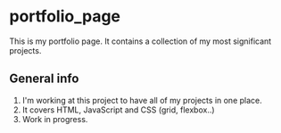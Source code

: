 # portfolio_page
This is my portfolio page. It contains a collection of my most significant projects.

## General info
1. I'm working at this project to have all of my projects in one place.
2. It covers HTML, JavaScript and CSS (grid, flexbox..)
3. Work in progress.